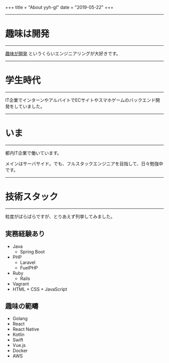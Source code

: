 +++
title = "About yyh-gl"
date = "2019-05-22"
+++

---
# 趣味は開発
---

<u>趣味が開発</u> というくらいエンジニアリングが大好きです。

---
# 学生時代
---

IT企業でインターンやアルバイトでECサイトやスマホゲームのバックエンド開発をしていました。


---
# いま
---

都内IT企業で働いています。

メインはサーバサイド。でも、フルスタックエンジニアを目指して、日々勉強中です。

---
# 技術スタック
---

粒度がばらばらですが、とりあえず列挙してみました。

## 実務経験あり
- Java
  - Spring Boot
- PHP
  - Laravel
  - FuelPHP
- Ruby
  - Rails
- Vagrant
- HTML + CSS + JavaScript


## 趣味の範疇
- Golang
- React
- React Native
- Kotlin
- Swift
- Vue.js
- Docker
- AWS
